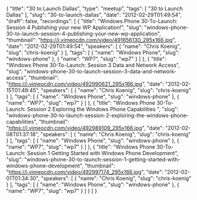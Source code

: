 {
  "title": "30 to Launch Dallas",
  "type": "meetup",
  "tags": [
    "30 to Launch Dallas"
  ],
  "slug": "30-to-launch-dallas",
  "date": "2012-02-29T01:49:54",
  "draft": false,
  "recordings": [
    {
      "title": "Windows Phone 30-To-Launch: Session 4 Publishing your new WP Application!",
      "slug": "windows-phone-30-to-launch-session-4-publishing-your-new-wp-application",
      "thumbnail": "https://i.vimeocdn.com/video/491656130_295x166.jpg",
      "date": "2012-02-29T01:49:54",
      "speakers": [
        {
          "name": "Chris Koenig",
          "slug": "chris-koenig"
        }
      ],
      "tags": [
        {
          "name": "Windows Phone",
          "slug": "windows-phone"
        },
        {
          "name": "WP7",
          "slug": "wp7"
        }
      ]
    },
    {
      "title": "Windows Phone 30-To-Launch: Session 3 Data and Network Access",
      "slug": "windows-phone-30-to-launch-session-3-data-and-network-access",
      "thumbnail": "https://i.vimeocdn.com/video/492990621_295x166.jpg",
      "date": "2012-02-15T01:49:45",
      "speakers": [
        {
          "name": "Chris Koenig",
          "slug": "chris-koenig"
        }
      ],
      "tags": [
        {
          "name": "Windows Phone",
          "slug": "windows-phone"
        },
        {
          "name": "WP7",
          "slug": "wp7"
        }
      ]
    },
    {
      "title": "Windows Phone 30-To-Launch: Session 2 Exploring the Windows Phone Capabilities ",
      "slug": "windows-phone-30-to-launch-session-2-exploring-the-windows-phone-capabilities",
      "thumbnail": "https://i.vimeocdn.com/video/492989109_295x166.jpg",
      "date": "2012-02-08T01:37:18",
      "speakers": [
        {
          "name": "Chris Koenig",
          "slug": "chris-koenig"
        }
      ],
      "tags": [
        {
          "name": "Windows Phone",
          "slug": "windows-phone"
        },
        {
          "name": "WP7",
          "slug": "wp7"
        }
      ]
    },
    {
      "title": "Windows Phone 30-To-Launch: Session 1 Getting Started with Windows Phone Development",
      "slug": "windows-phone-30-to-launch-session-1-getting-started-with-windows-phone-development",
      "thumbnail": "https://i.vimeocdn.com/video/492997174_295x166.jpg",
      "date": "2012-02-01T01:34:30",
      "speakers": [
        {
          "name": "Chris Koenig",
          "slug": "chris-koenig"
        }
      ],
      "tags": [
        {
          "name": "Windows Phone",
          "slug": "windows-phone"
        },
        {
          "name": "WP7",
          "slug": "wp7"
        }
      ]
    }
  ]
}